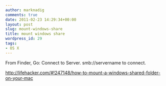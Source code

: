 ```yaml
---
author: marknadig
comments: true
date: 2011-02-23 14:29:34+00:00
layout: post
slug: mount-windows-share
title: mount windows share
wordpress_id: 29
tags:
- OS X
---
```


From Finder, Go: Connect to Server. smb://servername to connect.

http://lifehacker.com/#!247148/how-to-mount-a-windows-shared-folder-on-your-mac
